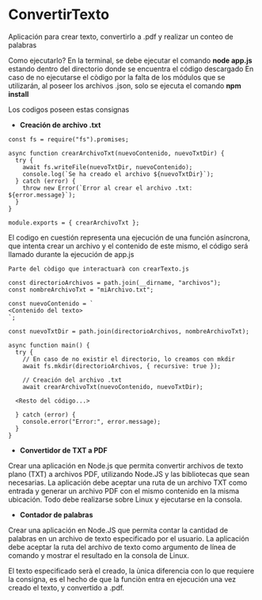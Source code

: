 # ConvertirTexto
Aplicación para crear texto, convertirlo a .pdf y realizar un conteo de palabras

Como ejecutarlo?
En la terminal, se debe ejecutar el comando **node app.js** estando dentro del directorio donde se encuentra el código descargado
En caso de no ejecutarse el còdigo por la falta de los módulos que se utilizarán, al poseer los archivos .json, solo se ejecuta el comando **npm install**

Los codigos poseen estas consignas

- **Creación de archivo .txt**

```
const fs = require("fs").promises;

async function crearArchivoTxt(nuevoContenido, nuevoTxtDir) {
  try {
    await fs.writeFile(nuevoTxtDir, nuevoContenido);
    console.log(`Se ha creado el archivo ${nuevoTxtDir}`);
  } catch (error) {
    throw new Error(`Error al crear el archivo .txt: ${error.message}`);
  }
}

module.exports = { crearArchivoTxt };

```

El codigo en cuestión representa una ejecución de una función asíncrona, que intenta crear un archivo y el contenido de este mismo, el código será llamado durante la ejecución de app.js

```
Parte del còdigo que interactuarà con crearTexto.js

const directorioArchivos = path.join(__dirname, "archivos");
const nombreArchivoTxt = "miArchivo.txt"; 

const nuevoContenido = `
<Contenido del texto>
`;

const nuevoTxtDir = path.join(directorioArchivos, nombreArchivoTxt);

async function main() {
  try {
    // En caso de no existir el directorio, lo creamos con mkdir
    await fs.mkdir(directorioArchivos, { recursive: true });

    // Creación del archivo .txt
    await crearArchivoTxt(nuevoContenido, nuevoTxtDir);

  <Resto del código...>

  } catch (error) {
    console.error("Error:", error.message);
  }
}

```

- **Convertidor de TXT a PDF**

Crear una aplicación en Node.js que permita convertir archivos de texto plano (TXT) a
archivos PDF, utilizando Node.JS y las bibliotecas que sean necesarias. La aplicación debe
aceptar una ruta de un archivo TXT como entrada y generar un archivo PDF con el mismo
contenido en la misma ubicación. Todo debe realizarse sobre Linux y ejecutarse en la
consola.


- **Contador de palabras**

Crear una aplicación en Node.JS que permita contar la cantidad de palabras en un archivo de
texto especificado por el usuario. La aplicación debe aceptar la ruta del archivo de texto
como argumento de línea de comando y mostrar el resultado en la consola de Linux.

El texto especificado serà el creado, la ùnica diferencia con lo que requiere la consigna, es el hecho de que la funciòn entra en ejecución una vez creado el texto, y convertido a .pdf.
